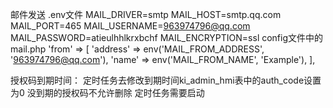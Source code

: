 邮件发送
.env文件
MAIL_DRIVER=smtp
MAIL_HOST=smtp.qq.com
MAIL_PORT=465
MAIL_USERNAME=963974796@qq.com
MAIL_PASSWORD=atieulhhlkrxbchf
MAIL_ENCRYPTION=ssl
config文件中的mail.php
 'from' => [
        'address' => env('MAIL_FROM_ADDRESS', '963974796@qq.com'),
        'name' => env('MAIL_FROM_NAME', 'Example'),
    ],
    
授权码到期时间：
定时任务去修改到期时间ki_admin_hmi表中的auth_code设置为0
没到期的授权码不允许删除
定时任务需要启动